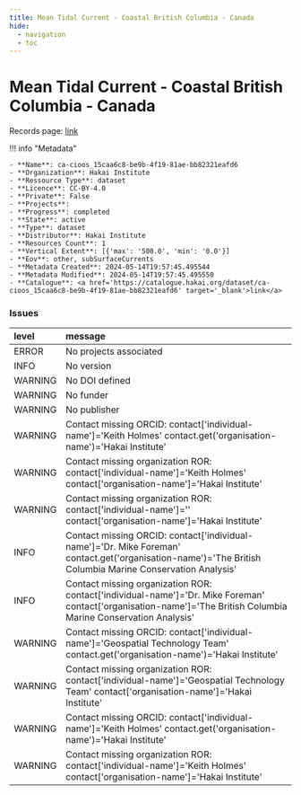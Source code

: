 ```yaml
---
title: Mean Tidal Current - Coastal British Columbia - Canada
hide:
  - navigation
  - toc
---
```


# Mean Tidal Current - Coastal British Columbia - Canada

Records page: <a href='https://catalogue.hakai.org/dataset/ca-cioos_15caa6c8-be9b-4f19-81ae-bb82321eafd6' target='_blank'>link</a>

<div id='map'></div>

!!! info "Metadata"
    
    - **Name**: ca-cioos_15caa6c8-be9b-4f19-81ae-bb82321eafd6 
    - **Organization**: Hakai Institute 
    - **Ressource Type**: dataset 
    - **Licence**: CC-BY-4.0 
    - **Private**: False 
    - **Projects**:  
    - **Progress**: completed 
    - **State**: active 
    - **Type**: dataset 
    - **Distributor**: Hakai Institute 
    - **Resources Count**: 1 
    - **Vertical Extent**: [{'max': '500.0', 'min': '0.0'}] 
    - **Eov**: other, subSurfaceCurrents 
    - **Metadata Created**: 2024-05-14T19:57:45.495544 
    - **Metadata Modified**: 2024-05-14T19:57:45.495550 
    - **Catalogue**: <a href='https://catalogue.hakai.org/dataset/ca-cioos_15caa6c8-be9b-4f19-81ae-bb82321eafd6' target='_blank'>link</a> 

### Issues

| level   | message                                                                                                                                                           |
|:--------|:------------------------------------------------------------------------------------------------------------------------------------------------------------------|
| ERROR   | No projects associated                                                                                                                                            |
| INFO    | No version                                                                                                                                                        |
| WARNING | No DOI defined                                                                                                                                                    |
| WARNING | No funder                                                                                                                                                         |
| WARNING | No publisher                                                                                                                                                      |
| WARNING | Contact missing ORCID: contact['individual-name']='Keith Holmes' contact.get('organisation-name')='Hakai Institute'                                               |
| WARNING | Contact missing organization ROR:  contact['individual-name']='Keith Holmes' contact['organisation-name']='Hakai Institute'                                       |
| WARNING | Contact missing organization ROR:  contact['individual-name']='' contact['organisation-name']='Hakai Institute'                                                   |
| INFO    | Contact missing ORCID: contact['individual-name']='Dr. Mike Foreman' contact.get('organisation-name')='The British Columbia Marine Conservation Analysis'         |
| INFO    | Contact missing organization ROR:  contact['individual-name']='Dr. Mike Foreman' contact['organisation-name']='The British Columbia Marine Conservation Analysis' |
| WARNING | Contact missing ORCID: contact['individual-name']='Geospatial Technology Team' contact.get('organisation-name')='Hakai Institute'                                 |
| WARNING | Contact missing organization ROR:  contact['individual-name']='Geospatial Technology Team' contact['organisation-name']='Hakai Institute'                         |
| WARNING | Contact missing ORCID: contact['individual-name']='Keith Holmes' contact.get('organisation-name')='Hakai Institute'                                               |
| WARNING | Contact missing organization ROR:  contact['individual-name']='Keith Holmes' contact['organisation-name']='Hakai Institute'                                       |

<script>
   document.addEventListener("DOMContentLoaded", function() {
    var map = L.map('map').setView([51.505, -125.09], 5);
    L.tileLayer('https://tile.openstreetmap.org/{z}/{x}/{y}.png', {
        maxZoom: 19,
        attribution: '&copy; <a href="http://www.openstreetmap.org/copyright">OpenStreetMap</a>'
    }).addTo(map);
    var geojsonFeature = {
        "type": "Feature",
        "properties": {
            "name" : "Mean Tidal Current - Coastal British Columbia - Canada"
        },
        "geometry": {'type': 'Polygon', 'coordinates': [[[-129.74853515624997, 49.72447918871299], [-124.14550781249997, 49.72447918871299], [-124.14550781249997, 52.9883372533954], [-129.74853515624997, 52.9883372533954], [-129.74853515624997, 49.72447918871299]]]}
    }
    L.geoJSON(geojsonFeature).addTo(map);
   })
</script>